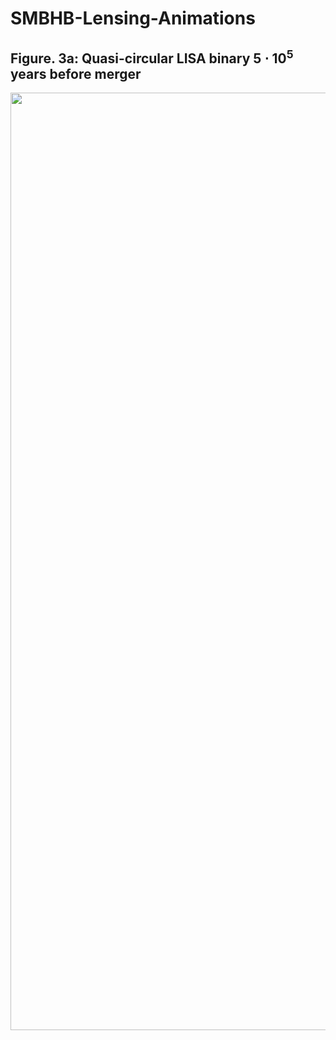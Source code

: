 # SMBHB-Lensing-Animations

## Figure. 3a: Quasi-circular LISA binary $5\cdot10^5$ years before merger

<p align="center">
  <img src="./combined_three_panel_animation.gif"
       alt="light curve"
       width="1500" height="auto" />
</p>

